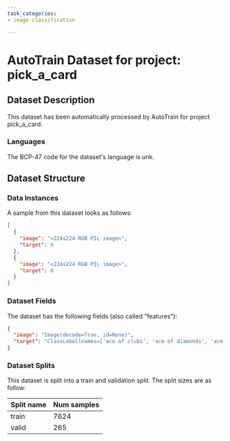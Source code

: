 ```yaml
---
task_categories:
- image-classification

---
```

# AutoTrain Dataset for project: pick_a_card

## Dataset Description

This dataset has been automatically processed by AutoTrain for project pick_a_card.

### Languages

The BCP-47 code for the dataset's language is unk.

## Dataset Structure

### Data Instances

A sample from this dataset looks as follows:

```json
[
  {
    "image": "<224x224 RGB PIL image>",
    "target": 0
  },
  {
    "image": "<224x224 RGB PIL image>",
    "target": 0
  }
]
```

### Dataset Fields

The dataset has the following fields (also called "features"):

```json
{
  "image": "Image(decode=True, id=None)",
  "target": "ClassLabel(names=['ace of clubs', 'ace of diamonds', 'ace of hearts', 'ace of spades', 'eight of clubs', 'eight of diamonds', 'eight of hearts', 'eight of spades', 'five of clubs', 'five of diamonds', 'five of hearts', 'five of spades', 'four of clubs', 'four of diamonds', 'four of hearts', 'four of spades', 'jack of clubs', 'jack of diamonds', 'jack of hearts', 'jack of spades', 'joker', 'king of clubs', 'king of diamonds', 'king of hearts', 'king of spades', 'nine of clubs', 'nine of diamonds', 'nine of hearts', 'nine of spades', 'queen of clubs', 'queen of diamonds', 'queen of hearts', 'queen of spades', 'seven of clubs', 'seven of diamonds', 'seven of hearts', 'seven of spades', 'six of clubs', 'six of diamonds', 'six of hearts', 'six of spades', 'ten of clubs', 'ten of diamonds', 'ten of hearts', 'ten of spades', 'three of clubs', 'three of diamonds', 'three of hearts', 'three of spades', 'two of clubs', 'two of diamonds', 'two of hearts', 'two of spades'], id=None)"
}
```

### Dataset Splits

This dataset is split into a train and validation split. The split sizes are as follow:

| Split name   | Num samples         |
| ------------ | ------------------- |
| train        | 7624 |
| valid        | 265 |
